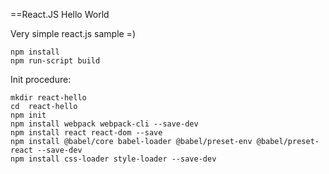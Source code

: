 
==React.JS Hello World

Very simple react.js sample =)

    npm install
    npm run-script build

Init procedure:

    mkdir react-hello
    cd  react-hello
    npm init
    npm install webpack webpack-cli --save-dev
    npm install react react-dom --save
    npm install @babel/core babel-loader @babel/preset-env @babel/preset-react --save-dev
    npm install css-loader style-loader --save-dev





